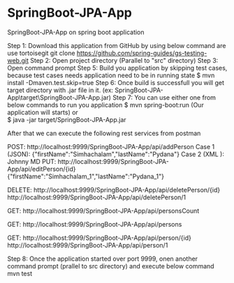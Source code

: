 # SpringBoot-JPA-App
 SpringBoot-JPA-App on spring boot application

Step 1: Download this application from GitHub by using below command are use tortoisegit
		git clone https://github.com/spring-guides/gs-testing-web.git
Step 2: Open project directory (Parallel to "src" directory)
Step 3: Open command prompt
Step 5: Build you application by skipping test cases, because test cases needs application need to be in running state
        $ mvn install -Dmaven.test.skip=true
Step 6: Once build is successfull you will get target directory with .jar file in it. (ex: SpringBoot-JPA-App\target\SpringBoot-JPA-App.jar)
Step 7: You can use either one from below commands to run you application
$ mvn spring-boot:run  (Our application will starts)
or		
$ java -jar target/SpringBoot-JPA-App.jar

After that we can execute the following rest services from postman

POST: http://localhost:9999/SpringBoot-JPA-App/api/addPerson 
Case 1 (JSON): {"firstName":"Simhachalam","lastName":"Pydana"} 
Case 2 (XML ): <person>
			    <firstName>Johnny</firstName>
			    <lastName>MD</lastName>
			  </person>
PUT: http://localhost:9999/SpringBoot-JPA-App/api/editPerson/{id} {"firstName":"Simhachalam_1","lastName":"Pydana_1"}

DELETE: http://localhost:9999/SpringBoot-JPA-App/api/deletePerson/{id} http://localhost:9999/SpringBoot-JPA-App/api/deletePerson/1

GET: http://localhost:9999/SpringBoot-JPA-App/api/personsCount

GET: http://localhost:9999/SpringBoot-JPA-App/api/persons

GET: http://localhost:9999/SpringBoot-JPA-App/api/person/{id} http://localhost:9999/SpringBoot-JPA-App/api/person/1

Step 8: Once the application started over port 9999, onen another command prompt (prallel to src directory) and execute below command mvn test
